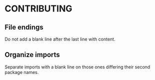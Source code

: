 # CONTRIBUTING

## File endings
Do not add a blank line after the last line with content.

## Organize imports
Separate imports with a blank line on those ones differing their second package names.